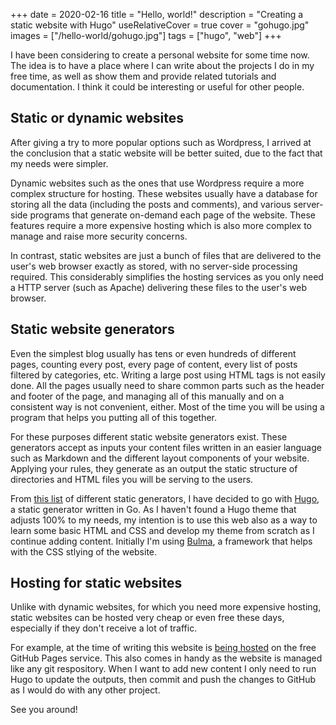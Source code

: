 +++
date = 2020-02-16
title = "Hello, world!"
description = "Creating a static website with Hugo"
useRelativeCover = true
cover = "gohugo.jpg"
images = ["/hello-world/gohugo.jpg"]
tags = ["hugo", "web"]
+++

I have been considering to create a personal website for some time now. The idea is to have a place where I can write about the projects I do in my free time, as well as show them and provide related tutorials and documentation. I think it could be interesting or useful for other people.

## Static or dynamic websites

After giving a try to more popular options such as Wordpress, I arrived at the conclusion that a static website will be better suited, due to the fact that my needs were simpler.

Dynamic websites such as the ones that use Wordpress require a more complex structure for hosting. These websites usually have a database for storing all the data (including the posts and comments), and various server-side programs that generate on-demand each page of the website. These features require a more expensive hosting which is also more complex to manage and raise more security concerns.

In contrast, static websites are just a bunch of files that are delivered to the user's web browser exactly as stored, with no server-side processing required. This considerably simplifies the hosting services as you only need a HTTP server (such as Apache) delivering these files to the user's web browser.

## Static website generators

Even the simplest blog usually has tens or even hundreds of different pages, counting every post, every page of content, every list of posts filtered by categories, etc. Writing a large post using HTML tags is not easily done. All the pages usually need to share common parts such as the header and footer of the page, and managing all of this manually and on a consistent way is not convenient, either. Most of the time you will be using a program that helps you putting all of this together.

For these purposes different static website generators exist. These generators accept as inputs your content files written in an easier language such as Markdown and the different layout components of your website. Applying your rules, they generate as an output the static structure of directories and HTML files you will be serving to the users.

From [this list](https://www.staticgen.com/) of different static generators, I have decided to go with [Hugo](https://gohugo.io/), a static generator written in Go. As I haven't found a Hugo theme that adjusts 100% to my needs, my intention is to use this web also as a way to learn some basic HTML and CSS and develop my theme from scratch as I continue adding content. Initially I'm using [Bulma](https://bulma.io/), a framework that helps with the CSS stlying of the website.

## Hosting for static websites

Unlike with dynamic websites, for which you need more expensive hosting, static websites can be hosted very cheap or even free these days, especially if they don't receive a lot of traffic.

For example, at the time of writing this website is [being hosted](https://github.com/AlfonsoJLuna/alfonsoluna.io) on the free GitHub Pages service. This also comes in handy as the website is managed like any git respository. When I want to add new content I only need to run Hugo to update the outputs, then commit and push the changes to GitHub as I would do with any other project.

See you around!
